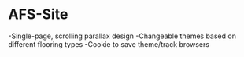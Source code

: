 # AFS-Site
-Single-page, scrolling parallax design
-Changeable themes based on different flooring types
-Cookie to save theme/track browsers
